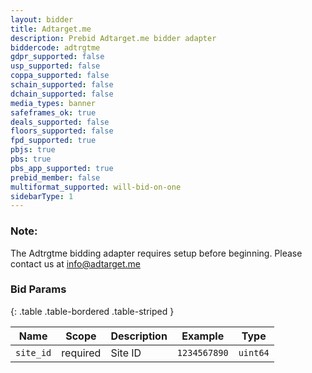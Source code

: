 ```yaml
---
layout: bidder
title: Adtarget.me
description: Prebid Adtarget.me bidder adapter
biddercode: adtrgtme
gdpr_supported: false
usp_supported: false
coppa_supported: false
schain_supported: false
dchain_supported: false
media_types: banner
safeframes_ok: true
deals_supported: false
floors_supported: false
fpd_supported: true
pbjs: true
pbs: true
pbs_app_supported: true
prebid_member: false
multiformat_supported: will-bid-on-one
sidebarType: 1
---
```


### Note:

The Adtrgtme bidding adapter requires setup before beginning. Please contact us at info@adtarget.me

### Bid Params

{: .table .table-bordered .table-striped }

| Name      | Scope    | Description | Example      | Type     |
|-----------|----------|-------------|--------------|----------|
| `site_id` | required | Site ID     | `1234567890` | `uint64` |